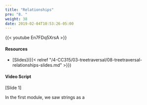 ```yaml
---
title: "Relationships"
pre: "8. "
weight: 38
date: 2019-02-04T10:53:26-05:00
---
```


{{< youtube En7FDq5XrsA >}}

#### Resources
* [Slides]({{< relref "/4-CC315/03-treetraversal/08-treetraversal-relationships-slides.md" >}})

#### Video Script

[Slide 1]

In the first module, we saw strings as a 